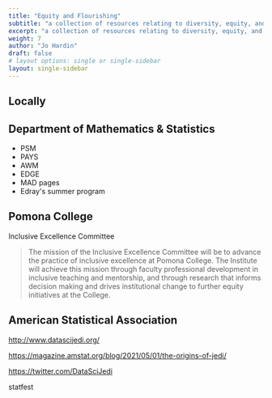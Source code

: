```yaml
---
title: "Equity and Flourishing"
subtitle: "a collection of resources relating to diversity, equity, and inclusion initiatives"
excerpt: "a collection of resources relating to diversity, equity, and inclusion initiatives"
weight: 7
author: "Jo Hardin"
draft: false
# layout options: single or single-sidebar
layout: single-sidebar
---
```


## Locally

## Department of Mathematics & Statistics

* PSM
* PAYS
* AWM
* EDGE
* MAD pages
* Edray's summer program

## Pomona College

Inclusive Excellence Committee

> The mission of the Inclusive Excellence Committee will be to advance the practice of inclusive excellence at Pomona College. The Institute will achieve this mission through faculty professional development in inclusive teaching and mentorship, and through research that informs decision making and drives institutional change to further equity initiatives at the College.

## American Statistical Association

http://www.datascijedi.org/

https://magazine.amstat.org/blog/2021/05/01/the-origins-of-jedi/

https://twitter.com/DataSciJedi

statfest
